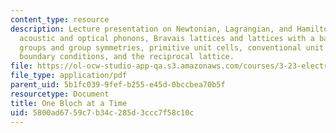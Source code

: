 ```yaml
---
content_type: resource
description: Lecture presentation on Newtonian, Lagrangian, and Hamiltonian formulations,
  acoustic and optical phonons, Bravais lattices and lattices with a basis, point
  groups and group symmetries, primitive unit cells, conventional unit cells, periodic
  boundary conditions, and the reciprocal lattice.
file: https://ol-ocw-studio-app-qa.s3.amazonaws.com/courses/3-23-electrical-optical-and-magnetic-properties-of-materials-fall-2007/5800ad6759c7b34c285d3ccc7f58c10c_clean7.pdf
file_type: application/pdf
parent_uid: 5b1fc039-9fef-b255-e45d-0bccbea70b5f
resourcetype: Document
title: One Bloch at a Time
uid: 5800ad67-59c7-b34c-285d-3ccc7f58c10c
---
```

